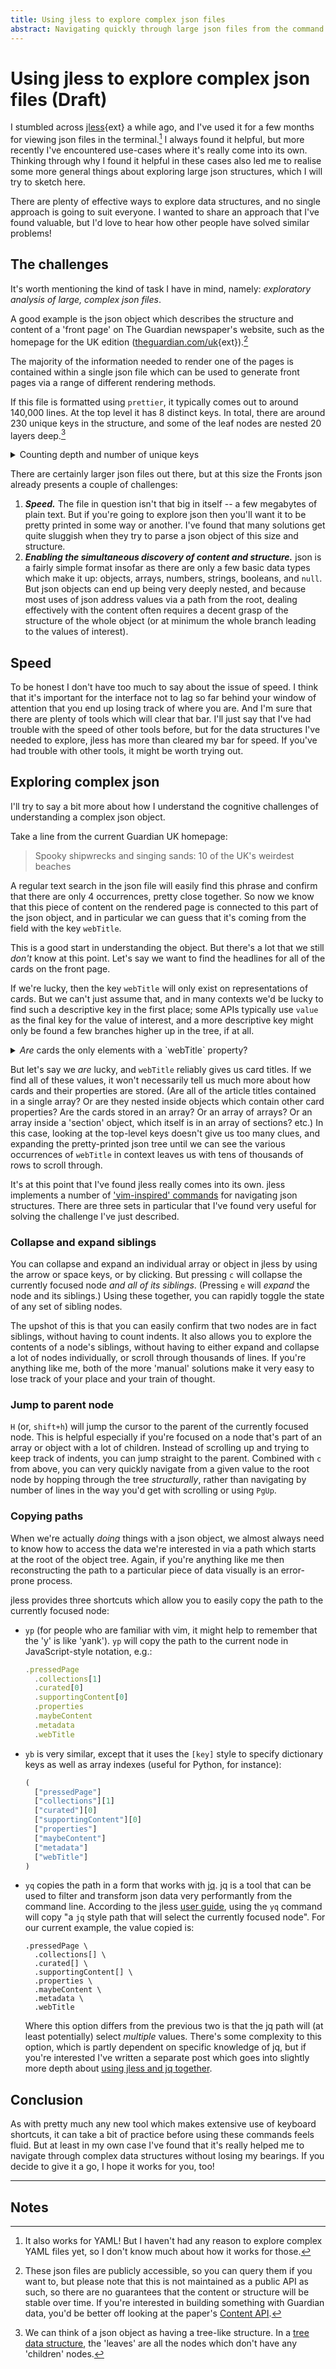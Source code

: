 ```yaml
---
title: Using jless to explore complex json files
abstract: Navigating quickly through large json files from the command line, without getting lost.
---
```


# Using jless to explore complex json files (Draft)

I stumbled across [jless](https://jless.io/){ext} a while ago, and I've used it
for a few months for viewing json files in the terminal.[^yaml] I always found
it helpful, but more recently I've encountered use-cases where it's really come
into its own. Thinking through why I found it helpful in these cases also led me
to realise some more general things about exploring large json structures, which
I will try to sketch here.

There are plenty of effective ways to explore data structures, and no single
approach is going to suit everyone. I wanted to share an approach that I've
found valuable, but I'd love to hear how other people have solved similar
problems!

## The challenges

It's worth mentioning the kind of task I have in mind, namely: _exploratory
analysis of large, complex json files_.

A good example is the json object which describes the structure and content of a
'front page' on The Guardian newspaper's website, such as the homepage for the
UK edition ([theguardian.com/uk](https://www.theguardian.com/uk){ext}).[^capi]

The majority of the information needed to render one of the pages is contained
within a single json file which can be used to generate front pages via a range
of different rendering methods.

If this file is formatted using `prettier`, it typically comes out to around
140,000 lines. At the top level it has 8 distinct keys. In total, there are
around 230 unique keys in the structure, and some of the leaf nodes are nested
20 layers deep.[^leaves]

<aside>
  <details>
  <summary>
    Counting depth and number of unique keys
  </summary>

These scripts count the depth of the tree, and the number of unique keys, in the
json which serves the current Guardian UK homepage. (Nb. running them requires
having [jq](https://stedolan.github.io/jq/) installed.)

```shell
# Counts the number of unique keys.
# Adapted from https://stackoverflow.com/a/37168763
curl -s "https://www.theguardian.com/uk.json?dcr" \
  | jq '[.. | objects | keys[]] | unique' \
  | wc -l

# Returns the maximum 'depth' of leaf nodes
# Adapted from Fabian Keller's script for extracting paths using jq:
#  https://www.fabian-keller.de/blog/5-useful-jq-commands-parse-json-cli/
curl -s "https://www.theguardian.com/uk.json?dcr" \
  | jq 'select(objects)|=[.] | map(paths(scalars)) | map(length) | max'
```

  </details>
</aside>

There are certainly larger json files out there, but at this size the Fronts
json already presents a couple of challenges:

1. **_Speed._** The file in question isn't that big in itself -- a few megabytes
   of plain text. But if you're going to explore json then you'll want it to be
   pretty printed in some way or another. I've found that many solutions get
   quite sluggish when they try to parse a json object of this size and
   structure.
2. **_Enabling the simultaneous discovery of content and structure._** json is a
   fairly simple format insofar as there are only a few basic data types which
   make it up: objects, arrays, numbers, strings, booleans, and `null`. But json
   objects can end up being very deeply nested, and because most uses of json
   address values via a path from the root, dealing effectively with the content
   often requires a decent grasp of the structure of the whole object (or at
   minimum the whole branch leading to the values of interest).

## Speed

To be honest I don't have too much to say about the issue of speed. I think that
it's important for the interface not to lag so far behind your window of
attention that you end up losing track of where you are. And I'm sure that there
are plenty of tools which will clear that bar. I'll just say that I've had
trouble with the speed of other tools before, but for the data structures I've
needed to explore, jless has more than cleared my bar for speed. If you've had
trouble with other tools, it might be worth trying out.

## Exploring complex json

I'll try to say a bit more about how I understand the cognitive challenges of
understanding a complex json object.

Take a line from the current Guardian UK homepage:

> Spooky shipwrecks and singing sands: 10 of the UK's weirdest beaches

A regular text search in the json file will easily find this phrase and confirm
that there are only 4 occurrences, pretty close together. So now we know that
this piece of content on the rendered page is connected to this part of the json
object, and in particular we can guess that it's coming from the field with the
key `webTitle`.

This is a good start in understanding the object. But there's a lot that we
still _don't_ know at this point. Let's say we want to find the headlines for
all of the cards on the front page.

If we're lucky, then the key `webTitle` will only exist on representations of
cards. But we can't just assume that, and in many contexts we'd be lucky to find
such a descriptive key in the first place; some APIs typically use `value` as
the final key for the value of interest, and a more descriptive key might only
be found a few branches higher up in the tree, if at all.

<aside>
  <details>
  <summary>
    <em>Are</em> cards the only elements with a `webTitle` property?
  </summary>

As it turns out, far from it! Assuming that I've written my queries correctly,
it looks like there are 2100 objects with a `webTitle` key, and most of them are
attached to 'tags' rather than cards.

```shell
curl https://www.theguardian.com/uk.json\?dcr\=true \
  | jq \
    '[
      path(..
        | objects
        | select(has("webTitle"))
      )
      | . + ["webTitle"]
      | join(".")
    ]'
```

  </details>
</aside>

But let's say we _are_ lucky, and `webTitle` reliably gives us card titles. If
we find all of these values, it won't necessarily tell us much more about how
cards and their properties are stored. (Are all of the article titles contained
in a single array? Or are they nested inside objects which contain other card
properties? Are the cards stored in an array? Or an array of arrays? Or an array
inside a 'section' object, which itself is in an array of sections? etc.) In
this case, looking at the top-level keys doesn't give us too many clues, and
expanding the pretty-printed json tree until we can see the various occurrences
of `webTitle` in context leaves us with tens of thousands of rows to scroll
through.

It's at this point that I've found jless really comes into its own. jless
implements a number of ['vim-inspired' commands](https://jless.io/user-guide.html)
for navigating json structures. There are three sets in particular that I've
found very useful for solving the challenge I've just described.

### Collapse and expand siblings

You can collapse and expand an individual array or object in jless by using the
arrow or space keys, or by clicking. But pressing `c` will collapse the
currently focused node _and all of its siblings_. (Pressing `e` will _expand_
the node and its siblings.) Using these together, you can rapidly toggle the
state of any set of sibling nodes.

The upshot of this is that you can easily confirm that two nodes are in fact
siblings, without having to count indents. It also allows you to explore the
contents of a node's siblings, without having to either expand and collapse a
lot of nodes individually, or scroll through thousands of lines. If you're
anything like me, both of the more 'manual' solutions make it very easy to lose
track of your place and your train of thought.

### Jump to parent node

`H` (or, `shift+h`) will jump the cursor to the parent of the currently focused
node. This is helpful especially if you're focused on a node that's part of an
array or object with a lot of children. Instead of scrolling up and trying to
keep track of indents, you can jump straight to the parent. Combined with `c`
from above, you can very quickly navigate from a given value to the root node by
hopping through the tree _structurally_, rather than navigating by number of
lines in the way you'd get with scrolling or using `PgUp`.

### Copying paths

When we're actually _doing_ things with a json object, we almost always need to
know how to access the data we're interested in via a path which starts at the
root of the object tree. Again, if you're anything like me then reconstructing
the path to a particular piece of data visually is an error-prone process.

jless provides three shortcuts which allow you to easily copy the path to the
currently focused node:

- `yp` (for people who are familiar with vim, it might help to remember that the
  'y' is like 'yank'). `yp` will copy the path to the current node in
  JavaScript-style notation, e.g.:
  ```js
  .pressedPage
    .collections[1]
    .curated[0]
    .supportingContent[0]
    .properties
    .maybeContent
    .metadata
    .webTitle
  ```
- `yb` is very similar, except that it uses the `[key]` style to specify
  dictionary keys as well as array indexes (useful for Python, for instance):

  ```py
  (
    ["pressedPage"]
    ["collections"][1]
    ["curated"][0]
    ["supportingContent"][0]
    ["properties"]
    ["maybeContent"]
    ["metadata"]
    ["webTitle"]
  )
  ```

- `yq` copies the path in a form that works with
  [jq](https://stedolan.github.io/jq/). jq is a tool that can be used to filter
  and transform json data very performantly from the command line. According to
  the jless [user guide](https://jless.io/user-guide.html), using the `yq`
  command will copy "a `jq` style path that will select the currently focused
  node". For our current example, the value copied is:
  ```shell
  .pressedPage \
    .collections[] \
    .curated[] \
    .supportingContent[] \
    .properties \
    .maybeContent \
    .metadata \
    .webTitle
  ```
  Where this option differs from the previous two is that the jq path will (at
  least potentially) select _multiple_ values. There's some complexity to this
  option, which is partly dependent on specific knowledge of jq, but if you're
  interested I've written a separate post which goes into slightly more depth
  about [using jless and jq together](../jq-with-jless.md).

## Conclusion

As with pretty much any new tool which makes extensive use of keyboard
shortcuts, it can take a bit of practice before using these commands feels
fluid. But at least in my own case I've found that it's really helped me to
navigate through complex data structures without losing my bearings. If you
decide to give it a go, I hope it works for you, too!

---

## Notes

[^yaml]:
    It also works for YAML! But I haven't had any reason to explore complex
    YAML files yet, so I don't know much about how it works for those.

[^capi]:
    These json files are publicly accessible, so you can query them if you want
    to, but please note that this is not maintained as a public API as such,
    so there are no guarantees that the content or structure will be stable over
    time. If you're interested in building something with Guardian data, you'd
    be better off looking at the paper's
    [Content API](https://open-platform.theguardian.com/access/).

[^leaves]:
    We can think of a json object as having a tree-like structure. In a
    [tree data structure](<https://en.wikipedia.org/wiki/Tree_(data_structure)>), the
    'leaves' are all the nodes which don't have any 'children' nodes.
